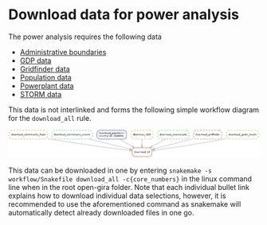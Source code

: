 # Download data for power analysis

The power analysis requires the following data
- [Administrative boundaries](power_download_adminboundaries.md)
- [GDP data](power_download_GDP.md)
- [Gridfinder data](power_download_gridfinder.md)
- [Population data](power_download_population.md)
- [Powerplant data](power_download_powerplants.md)
- [STORM data](power_download_stormtracks.md)


This data is not interlinked and forms the following simple workflow diagram for the `download_all` rule.

![`download_all` rule workflow.](../img/dag_download_all.png)

This data can be downloaded in one by entering `snakemake -s workflow/Snakefile download_all -c{core_numbers}` in the linux command line when in the root open-gira folder. Note that each individual bullet link explains how to download individual data selections, however, it is recommended to use the aforementioned command as snakemake will automatically detect already downloaded files in one go.


